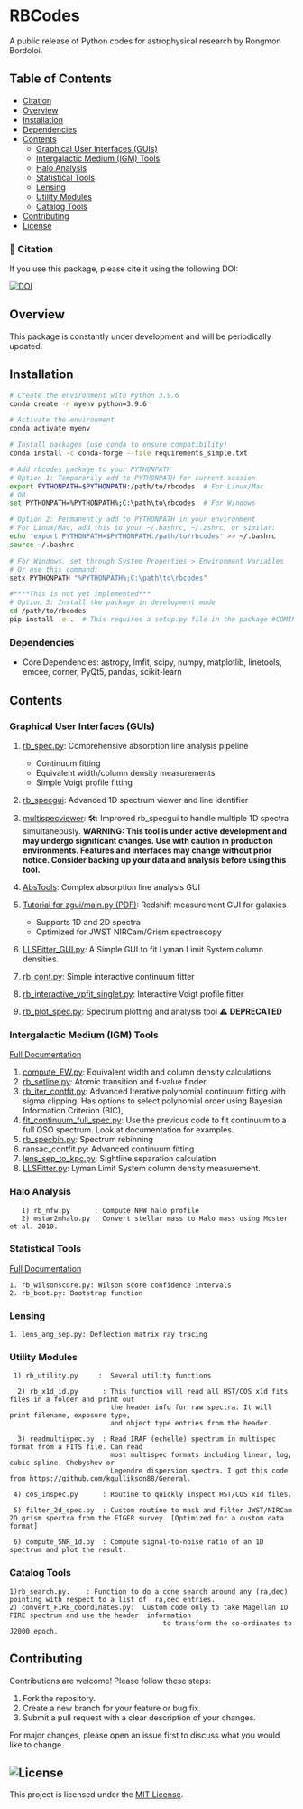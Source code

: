 # RBCodes

A public release of Python codes for astrophysical research by Rongmon Bordoloi. 

## Table of Contents
- [Citation](#-citation)
- [Overview](#overview)
- [Installation](#installation)
- [Dependencies](#dependencies)
- [Contents](#contents)
  - [Graphical User Interfaces (GUIs)](#graphical-user-interfaces-guis)
  - [Intergalactic Medium (IGM) Tools](#intergalactic-medium-igm-tools)
  - [Halo Analysis](#halo-analysis)
  - [Statistical Tools](#statistical-tools)
  - [Lensing](#lensing)
  - [Utility Modules](#utility-modules)
  - [Catalog Tools](#catalog-tools)
- [Contributing](#contributing)
- [License](#license)

### 📖 Citation

If you use this package, please cite it using the following DOI:

[![DOI](https://zenodo.org/badge/DOI/10.5281/zenodo.6079263.svg)](https://doi.org/10.5281/zenodo.6079263)


## Overview
This package is constantly under development and will be periodically updated.

## Installation

```bash
# Create the environment with Python 3.9.6
conda create -n myenv python=3.9.6

# Activate the environment
conda activate myenv

# Install packages (use conda to ensure compatibility)
conda install -c conda-forge --file requirements_simple.txt

# Add rbcodes package to your PYTHONPATH
# Option 1: Temporarily add to PYTHONPATH for current session
export PYTHONPATH=$PYTHONPATH:/path/to/rbcodes  # For Linux/Mac
# OR
set PYTHONPATH=%PYTHONPATH%;C:\path\to\rbcodes  # For Windows

# Option 2: Permanently add to PYTHONPATH in your environment
# For Linux/Mac, add this to your ~/.bashrc, ~/.zshrc, or similar:
echo 'export PYTHONPATH=$PYTHONPATH:/path/to/rbcodes' >> ~/.bashrc
source ~/.bashrc

# For Windows, set through System Properties > Environment Variables
# Or use this command:
setx PYTHONPATH "%PYTHONPATH%;C:\path\to\rbcodes"

#****This is not yet implemented***
# Option 3: Install the package in development mode
cd /path/to/rbcodes
pip install -e .  # This requires a setup.py file in the package #COMING SOON. 
```

### Dependencies
- Core Dependencies: 
  astropy, lmfit, scipy, numpy, matplotlib, linetools, emcee, corner, PyQt5, pandas, scikit-learn 

## Contents

### Graphical User Interfaces (GUIs)
1. [rb_spec.py](/docs/GUIs/rb_spec/rb_spec.md): Comprehensive absorption line analysis pipeline
   - Continuum fitting
   - Equivalent width/column density measurements
   - Simple Voigt profile fitting
2. [rb_specgui](/docs/GUIs/rb_specgui/rb_specgui.md): Advanced 1D spectrum viewer and line identifier
3. [multispecviewer](/docs/GUIs/multispec/multispec.md): 🛠️: Improved rb_specgui to handle multiple 1D spectra simultaneously. **WARNING: This tool is under active development and may undergo significant changes. Use with caution in production environments. Features and interfaces may change without prior notice. Consider backing up your data and analysis before using this tool.**

4. [AbsTools](/docs/GUIs/AbsTools/README.md): Complex absorption line analysis GUI
5. [Tutorial for zgui/main.py (PDF)](/docs/GUIs/zgui/Tutorial_for_Emission_Line_Redshift_Estimator_GUI.pdf): Redshift measurement GUI for galaxies
   - Supports 1D and 2D spectra
   - Optimized for JWST NIRCam/Grism spectroscopy

6. [LLSFitter_GUI.py](/docs/GUIs/LLSFitter/LLSFitter.md): A Simple GUI to fit Lyman Limit System column densities.
7. [rb_cont.py](/docs/GUIs/rb_cont.md): Simple interactive continuum fitter
8. [rb_interactive_vpfit_singlet.py](/docs/GUIs/rb_interactive_vpfit_singlet.md): Interactive Voigt profile     fitter
9. [rb_plot_spec.py](/docs/GUIs/rb_plot_spec.md): Spectrum plotting and analysis tool ⚠️ **DEPRECATED**


### Intergalactic Medium (IGM) Tools

[Full Documentation](/docs/IGM/IGM_README.md)

1. [compute_EW.py](/docs/IGM/compute_EW_readme.md): Equivalent width and column density calculations
2. [rb_setline.py](/docs/IGM/rb_setline.md): Atomic transition and f-value finder
3. [rb_iter_contfit.py](/docs/IGM/rb_iter_contfit.md): Advanced Iterative polynomial continuum fitting with sigma clipping. Has options to select polynomial order using Bayesian Information Criterion (BIC),
4. [fit_continuum_full_spec.py](/docs/IGM/rb_iter_contfit.md): Use the previous code to fit continuum to a full QSO spectrum. Look at documentation for examples.
5. [rb_specbin.py](/docs/IGM/rb_specbin.md): Spectrum rebinning
6. ransac_contfit.py: Advanced continuum fitting
7. [lens_sep_to_kpc.py](/docs/IGM/lens_sep_to_kpc.md): Sightline separation calculation
8. [LLSFitter.py](/docs/GUIs/LLSFitter/LLSFitter.md): Lyman Limit System column density measurement. 
    
### Halo Analysis
       1) rb_nfw.py      : Compute NFW halo profile
       2) mstar2mhalo.py : Convert stellar mass to Halo mass using Moster et al. 2010.

### Statistical Tools
[Full Documentation](/docs/rbstat/rb_stat_readme.md)

    1. rb_wilsonscore.py: Wilson score confidence intervals
    2. rb_boot.py: Bootstrap function

### Lensing
    1. lens_ang_sep.py: Deflection matrix ray tracing

### Utility Modules
     1) rb_utility.py     :  Several utility functions

      2) rb_x1d_id.py      : This function will read all HST/COS x1d fits files in a folder and print out
                             the header info for raw spectra. It will print filename, exposure type, 
                             and object type entries from the header.

      3) readmultispec.py  : Read IRAF (echelle) spectrum in multispec format from a FITS file. Can read 
                             most multispec formats including linear, log, cubic spline, Chebyshev or 
                             Legendre dispersion spectra. I got this code from https://github.com/kgullikson88/General.

     4) cos_inspec.py      : Routine to quickly inspect HST/COS x1d files.

     5) filter_2d_spec.py  : Custom routine to mask and filter JWST/NIRCam 2D grism spectra from the EIGER survey. [Optimized for a custom data format]

     6) compute_SNR_1d.py  : Compute signal-to-noise ratio of an 1D spectrum and plot the result.
             

### Catalog Tools
    1)rb_search.py.    : Function to do a cone search around any (ra,dec) pointing with respect to a list of  ra,dec entries.
    2) convert_FIRE_coordinates.py:  Custom code only to take Magellan 1D FIRE spectrum and use the header  information
                                          to transform the co-ordinates to J2000 epoch.

## Contributing

Contributions are welcome! Please follow these steps:
1. Fork the repository.
2. Create a new branch for your feature or bug fix.
3. Submit a pull request with a clear description of your changes.

For major changes, please open an issue first to discuss what you would like to change.
## ![License](https://img.shields.io/badge/license-MIT-green)

This project is licensed under the [MIT License](LICENSE).
